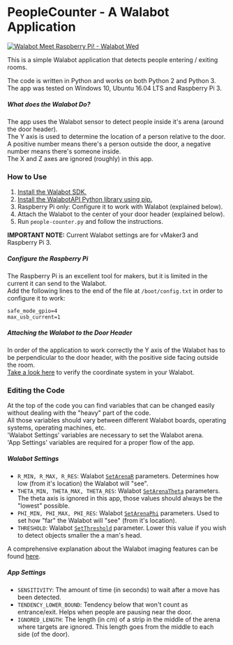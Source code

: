 # PeopleCounter - A Walabot Application

[![Walabot Meet Raspberry Pi! - Walabot Wed](http://img.youtube.com/vi/C6q0XJ4VuKk/0.jpg)](http://www.youtube.com/watch?v=C6q0XJ4VuKk)

This is a simple Walabot application that detects people entering / exiting rooms.

The code is written in Python and works on both Python 2 and Python 3.  
The app was tested on Windows 10, Ubuntu 16.04 LTS and Raspberry Pi 3.

##### What does the Walabot Do?

The app uses the Walabot sensor to detect people inside it's arena (around the door header).  
The Y axis is used to determine the location of a person relative to the door.  
A positive number means there's a person outside the door, a negative number means there's someone inside.  
The X and Z axes are ignored (roughly) in this app.

### How to Use

1. [Install the Walabot SDK.](http://walabot.com/getting-started)
2. [Install the WalabotAPI Python library using pip.](http://api.walabot.com/_pythonapi.html)
3. Raspberry Pi only: Configure it to work with Walabot (explained below).
4. Attach the Walabot to the center of your door header (explained below).
5. Run `people-counter.py` and follow the instructions.

**IMPORTANT NOTE:** Current Walabot settings are for vMaker3 and Raspberry Pi 3.

##### Configure the Raspberry Pi

The Raspberry Pi is an excellent tool for makers, but it is limited in the current it can send to the Walabot.  
Add the following lines to the end of the file at `/boot/config.txt` in order to configure it to work:
```
safe_mode_gpio=4
max_usb_current=1
```
##### Attaching the Walabot to the Door Header

In order of the application to work correctly the Y axis of the Walabot has to be perpendicular to the door header, with the positive side facing outside the room.  
[Take a look here](http://api.walabot.com/_features.html) to verify the coordinate system in your Walabot.

### Editing the Code

At the top of the code you can find variables that can be changed easily without dealing with the "heavy" part of the code.  
All those variables should vary between different Walabot boards, operating systems, operating machines, etc.  
'Walabot Settings' variables are necessary to set the Walabot arena.  
'App Settings' variables are required for a proper flow of the app.

##### Walabot Settings

* `R_MIN, R_MAX, R_RES`: Walabot [`SetArenaR`](http://api.walabot.com/_walabot_a_p_i_8h.html#aac6cafa27c4a7d069dd64c903964632c) parameters. Determines how low (from it's location) the Walabot will "see".
* `THETA_MIN, THETA_MAX, THETA_RES`:  Walabot [`SetArenaTheta`](http://api.walabot.com/_walabot_a_p_i_8h.html#a3832f1466248274faadd6c23127b998d) parameters. The theta axis is ignored in this app, those values should always be the "lowest" possible.
* `PHI_MIN, PHI_MAX, PHI_RES`: Walabot [`SetArenaPhi`]((http://api.walabot.com/_walabot_a_p_i_8h.html#a9afb632b5cce965eba63b323bc579557)) parameters. Used to set how "far" the Walabot will "see" (from it's location).
* `THRESHOLD`: Walabot [`SetThreshold`](http://api.walabot.com/_walabot_a_p_i_8h.html#a4a19aa1afc64d7012392c5c91e43da15) parameter. Lower this value if you wish to detect objects smaller the a man's head.

A comprehensive explanation about the Walabot imaging features can be found [here](http://api.walabot.com/_features.html).

##### App Settings

* `SENSITIVITY`: The amount of time (in seconds) to wait after a move has been detected.
* `TENDENCY_LOWER_BOUND`: Tendency below that won't count as entrance/exit. Helps when people are pausing near the door.
* `IGNORED_LENGTH`: The length (in cm) of a strip in the middle of the arena where targets are ignored. This length goes from the middle to each side (of the door).
